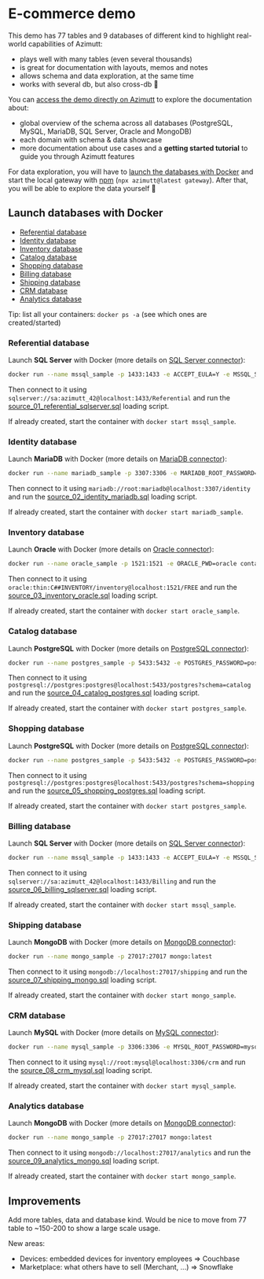 # E-commerce demo

This demo has 77 tables and 9 databases of different kind to highlight real-world capabilities of Azimutt:

- plays well with many tables (even several thousands)
- is great for documentation with layouts, memos and notes
- allows schema and data exploration, at the same time
- works with several db, but also cross-db 🤯

You can [access the demo directly on Azimutt](https://azimutt.app/45f571a6-d9b8-4752-8a13-93ac0d2b7984/c00d0c45-8db2-46b7-9b51-eba661640c3c?token=59166798-32de-4f46-a1b4-0f7327a91336) to explore the documentation about:

- global overview of the schema across all databases (PostgreSQL, MySQL, MariaDB, SQL Server, Oracle and MongoDB)
- each domain with schema & data showcase
- more documentation about use cases and a **getting started tutorial** to guide you through Azimutt features

For data exploration, you will have to [launch the databases with Docker](#launch-databases-with-docker) and start the local gateway with [npm](https://www.npmjs.com) (`npx azimutt@latest gateway`). After that, you will be able to explore the data yourself 🥳


## Launch databases with Docker

- [Referential database](#referential-database)
- [Identity database](#identity-database)
- [Inventory database](#inventory-database)
- [Catalog database](#catalog-database)
- [Shopping database](#shopping-database)
- [Billing database](#billing-database)
- [Shipping database](#shipping-database)
- [CRM database](#crm-database)
- [Analytics database](#analytics-database)

Tip: list all your containers: `docker ps -a` (see which ones are created/started)


### Referential database

Launch **SQL Server** with Docker (more details on [SQL Server connector](../../libs/connector-sqlserver/README.md#local-setup)):

```bash
docker run --name mssql_sample -p 1433:1433 -e ACCEPT_EULA=Y -e MSSQL_SA_PASSWORD=azimutt_42 -e MSSQL_PID=Evaluation mcr.microsoft.com/mssql/server:2022-latest
```

Then connect to it using `sqlserver://sa:azimutt_42@localhost:1433/Referential` and run the [source_01_referential_sqlserver.sql](./source_01_referential_sqlserver.sql) loading script.

If already created, start the container with `docker start mssql_sample`.


### Identity database

Launch **MariaDB** with Docker (more details on [MariaDB connector](../../libs/connector-mariadb/README.md#local-setup)):

```bash
docker run --name mariadb_sample -p 3307:3306 -e MARIADB_ROOT_PASSWORD=mariadb -e MARIADB_USER=azimutt -e MARIADB_PASSWORD=azimutt -e MARIADB_DATABASE=mariadb_sample mariadb:latest
```

Then connect to it using `mariadb://root:mariadb@localhost:3307/identity` and run the [source_02_identity_mariadb.sql](./source_02_identity_mariadb.sql) loading script.

If already created, start the container with `docker start mariadb_sample`.


### Inventory database

Launch **Oracle** with Docker (more details on [Oracle connector](../../libs/connector-oracle/README.md#local-setup)):

```bash
docker run --name oracle_sample -p 1521:1521 -e ORACLE_PWD=oracle container-registry.oracle.com/database/free:23.4.0.0-lite
```

Then connect to it using `oracle:thin:C##INVENTORY/inventory@localhost:1521/FREE` and run the [source_03_inventory_oracle.sql](./source_03_inventory_oracle.sql) loading script.

If already created, start the container with `docker start oracle_sample`.


### Catalog database

Launch **PostgreSQL** with Docker (more details on [PostgreSQL connector](../../libs/connector-postgres/README.md#local-setup)):

```bash
docker run --name postgres_sample -p 5433:5432 -e POSTGRES_PASSWORD=postgres postgres:latest
```

Then connect to it using `postgresql://postgres:postgres@localhost:5433/postgres?schema=catalog` and run the [source_04_catalog_postgres.sql](./source_04_catalog_postgres.sql) loading script.

If already created, start the container with `docker start postgres_sample`.


### Shopping database

Launch **PostgreSQL** with Docker (more details on [PostgreSQL connector](../../libs/connector-postgres/README.md#local-setup)):

```bash
docker run --name postgres_sample -p 5433:5432 -e POSTGRES_PASSWORD=postgres postgres:latest
```

Then connect to it using `postgresql://postgres:postgres@localhost:5433/postgres?schema=shopping` and run the [source_05_shopping_postgres.sql](./source_05_shopping_postgres.sql) loading script.

If already created, start the container with `docker start postgres_sample`.


### Billing database

Launch **SQL Server** with Docker (more details on [SQL Server connector](../../libs/connector-sqlserver/README.md#local-setup)):

```bash
docker run --name mssql_sample -p 1433:1433 -e ACCEPT_EULA=Y -e MSSQL_SA_PASSWORD=azimutt_42 -e MSSQL_PID=Evaluation mcr.microsoft.com/mssql/server:2022-latest
```

Then connect to it using `sqlserver://sa:azimutt_42@localhost:1433/Billing` and run the [source_06_billing_sqlserver.sql](./source_06_billing_sqlserver.sql) loading script.

If already created, start the container with `docker start mssql_sample`.


### Shipping database

Launch **MongoDB** with Docker (more details on [MongoDB connector](../../libs/connector-mongodb/README.md#local-setup)):

```bash
docker run --name mongo_sample -p 27017:27017 mongo:latest
```

Then connect to it using `mongodb://localhost:27017/shipping` and run the [source_07_shipping_mongo.sql](./source_07_shipping_mongo.sql) loading script.

If already created, start the container with `docker start mongo_sample`.


### CRM database

Launch **MySQL** with Docker (more details on [MySQL connector](../../libs/connector-mysql/README.md#local-setup)):

```bash
docker run --name mysql_sample -p 3306:3306 -e MYSQL_ROOT_PASSWORD=mysql -e MYSQL_USER=azimutt -e MYSQL_PASSWORD=azimutt -e MYSQL_DATABASE=mysql_sample mysql:latest
```

Then connect to it using `mysql://root:mysql@localhost:3306/crm` and run the [source_08_crm_mysql.sql](./source_08_crm_mysql.sql) loading script.

If already created, start the container with `docker start mysql_sample`.


### Analytics database

Launch **MongoDB** with Docker (more details on [MongoDB connector](../../libs/connector-mongodb/README.md#local-setup)):

```bash
docker run --name mongo_sample -p 27017:27017 mongo:latest
```

Then connect to it using `mongodb://localhost:27017/analytics` and run the [source_09_analytics_mongo.sql](./source_09_analytics_mongo.sql) loading script.

If already created, start the container with `docker start mongo_sample`.


## Improvements

Add more tables, data and database kind. Would be nice to move from 77 table to ~150-200 to show a large scale usage.

New areas:

- Devices: embedded devices for inventory employees => Couchbase
- Marketplace: what others have to sell (Merchant, ...) => Snowflake
